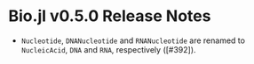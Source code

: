 Bio.jl v0.5.0 Release Notes
===========================

* `Nucleotide`, `DNANucleotide` and `RNANucleotide` are renamed to `NucleicAcid`, `DNA` and `RNA`, respectively ([#392]).
